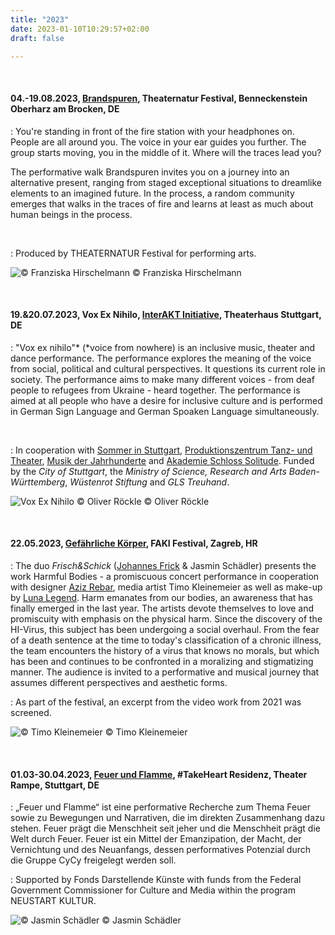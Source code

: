```yaml
---
title: "2023"
date: 2023-01-10T10:29:57+02:00
draft: false

---
```


&nbsp;

#### **04.-19.08.2023, [Brandspuren](https://theaternatur.de/event/brandspuren-2/), Theaternatur Festival, Benneckenstein Oberharz am Brocken, DE**
:   You're standing in front of the fire station with your headphones on. People are all around you. The voice in your ear guides you further. The group starts moving, you in the middle of it. Where will the traces lead you?

The performative walk Brandspuren invites you on a journey into an alternative present, ranging from staged exceptional situations to dreamlike elements to an imagined future. In the process, a random community emerges that walks in the traces of fire and learns at least as much about human beings in the process.

&nbsp;

:   Produced by THEATERNATUR Festival for performing arts.

![© Franziska Hirschelmann](/upcoming/brandspuren.jpg)
© Franziska Hirschelmann

&nbsp;

#### **19.&20.07.2023, Vox Ex Nihilo, [InterAKT Initiative](https://interakt-initiative.com/), Theaterhaus Stuttgart, DE**
:   "Vox ex nihilo"\* (\*voice from nowhere) is an inclusive music, theater and dance performance. The performance explores the meaning of the voice from social, political and cultural perspectives. It questions its current role in society. The performance aims to make many different voices - from deaf people to refugees from Ukraine - heard together. The performance is aimed at all people who have a desire for inclusive culture and is performed in German Sign Language and German Spoaken Language simultaneously.

&nbsp;

:   In cooperation with [Sommer in Stuttgart](https://www.sommer-in-stuttgart.de/), [Produktionszentrum Tanz- und Theater](http://produktionszentrum.de/), [Musik der Jahrhunderte](https://www.mdjstuttgart.de/) and [Akademie Schloss Solitude](https://www.akademie-solitude.de/de/).
Funded by the *City of Stuttgart*, the *Ministry of Science, Research and Arts Baden-Württemberg*, *Wüstenrot Stiftung* and *GLS Treuhand*.

![Vox Ex Nihilo © Oliver Röckle](/upcoming/VEN2.png)
© Oliver Röckle

&nbsp;

#### **22.05.2023, [Gefährliche Körper](https://www.instagram.com/p/Csbe0Tkquks/), FAKI Festival, Zagreb, HR**
:   The duo *Frisch&Schick* ([Johannes Frick](https://www.instagram.com/jon_darc/) & Jasmin Schädler) presents the work Harmful Bodies - a promiscuous concert performance in cooperation with designer [Aziz Rebar](https://www.instagram.com/aziz_rebar/), media artist Timo Kleinemeier as well as make-up by [Luna Legend](https://www.instagram.com/luna.legend/). 
Harm emanates from our bodies, an awareness that has finally emerged in the last year. The artists devote themselves to love and promiscuity with emphasis on the physical harm. Since the discovery of the HI-Virus, this subject has been undergoing a social overhaul. From the fear of a death sentence at the time to today's classification of a chronic illness, the team encounters the history of a virus that knows no morals, but which has been and continues to be confronted in a moralizing and stigmatizing manner.
The audience is invited to a performative and musical journey that assumes different perspectives and aesthetic forms.

:   As part of the festival, an excerpt from the video work from 2021 was screened.

![© Timo Kleinemeier](/upcoming/positive.jpg)
© Timo Kleinemeier

&nbsp;

#### **01.03-30.04.2023, [Feuer und Flamme](https://www.fonds-daku.de/foerderung/foerder-ergebnisse/residenzen-nft-januar-2023/), #TakeHeart Residenz, Theater Rampe, Stuttgart, DE**

:   „Feuer und Flamme“ ist eine performative Recherche zum Thema Feuer sowie zu Bewegungen und Narrativen, die im direkten Zusammenhang dazu stehen. Feuer prägt die Menschheit seit jeher und die Menschheit prägt die Welt durch Feuer. Feuer ist ein Mittel der Emanzipation, der Macht, der Vernichtung und des Neuanfangs, dessen performatives Potenzial durch die Gruppe CyCy freigelegt werden soll.

:   Supported by Fonds Darstellende Künste with funds from the Federal Government Commissioner for Culture and Media within the program NEUSTART KULTUR.

![© Jasmin Schädler](/upcoming/feuerflamme.jpg)
© Jasmin Schädler

&nbsp;
